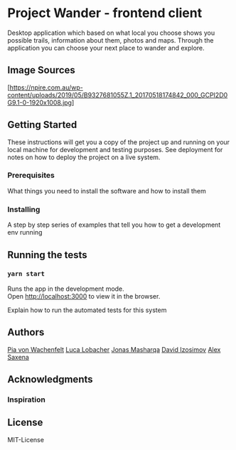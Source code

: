 # Project Wander - frontend client

Desktop application which based on what local you choose shows you possible trails, information about them, photos and maps.
Through the application you can choose your next place to wander and explore.

## Image Sources
[https://npire.com.au/wp-content/uploads/2019/05/B9327681055Z.1_20170518174842_000_GCPI2D0G9.1-0-1920x1008.jpg]

## Getting Started

These instructions will get you a copy of the project up and running on your local machine for development and testing purposes. See deployment for notes on how to deploy the project on a live system.

### Prerequisites

What things you need to install the software and how to install them

### Installing

A step by step series of examples that tell you how to get a development env running

## Running the tests

### `yarn start`

Runs the app in the development mode.<br />
Open [http://localhost:3000](http://localhost:3000) to view it in the browser.

Explain how to run the automated tests for this system

## Authors
[Pia von Wachenfelt](https://github.com/piavW)
[Luca Lobacher](https://github.com/lucamarial)
[Jonas Masharqa](https://github.com/tazzex7)
[David Izosimov](https://github.com/DavveDavve)
[Alex Saxena](https://github.com/AlexSaxena)

## Acknowledgments
### Inspiration

## License
MIT-License

